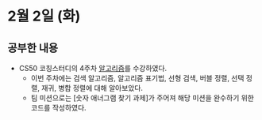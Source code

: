 # 2월 2일 (화)
## 공부한 내용
- CS50 코칭스터디의 4주차 [알고리즘](https://www.boostcourse.org/cs112/joinLectures/41488)를 수강하였다.
  - 이번 주차에는 검색 알고리즘, 알고리즘 표기법, 선형 검색, 버블 정렬, 선택 정렬, 재귀, 병합 정렬에 대해 알아보았다.
  - 팀 미션으로는 [숫자 애너그램 찾기 과제]가 주어져 해당 미션을 완수하기 위한 코드를 작성하였다.

<br />

